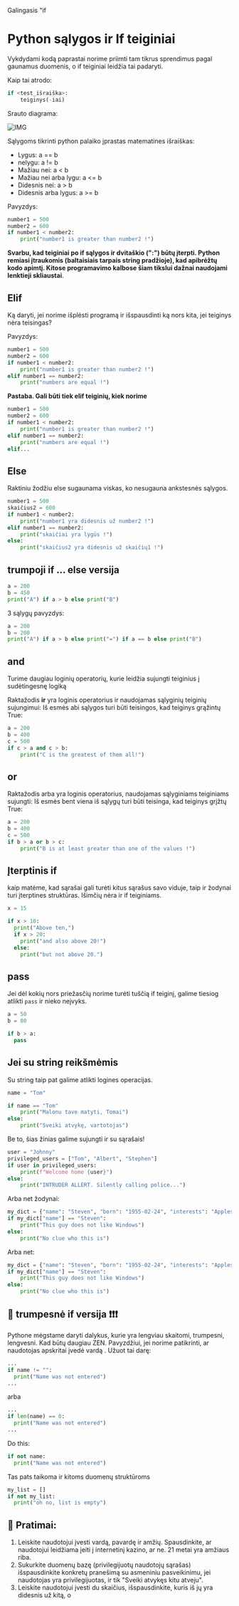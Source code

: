 Galingasis "if

# Python sąlygos ir If teiginiai

Vykdydami kodą paprastai norime priimti tam tikrus sprendimus pagal gaunamus duomenis, o if teiginiai leidžia tai padaryti.

Kaip tai atrodo:
```python
if <test_išraiška>:
    teiginys(-iai)
```


Srauto diagrama:

![IMG](https://github.com/CodeAcademy-Online/python-new-material/blob/master/images/if_else.webp)


Sąlygoms tikrinti python palaiko įprastas matematines išraiškas:

* Lygus: a == b
* nelygu: a != b
* Mažiau nei: a < b
* Mažiau nei arba lygu: a <= b
* Didesnis nei: a > b
* Didesnis arba lygus: a >= b

Pavyzdys:
```python
number1 = 500
number2 = 600
if number1 < number2:
    print("number1 is greater than number2 !")
```
**Svarbu, kad teiginiai po if sąlygos ir dvitaškio (":") būtų įterpti. Python remiasi įtraukomis (baltaisiais tarpais string pradžioje), kad apibrėžtų kodo apimtį. Kitose programavimo kalbose šiam tikslui dažnai naudojami lenktieji skliaustai**.

## Elif
Ką daryti, jei norime išplėsti programą ir išspausdinti ką nors kita, jei teiginys nėra teisingas?

Pavyzdys:

```python
number1 = 500
number2 = 600
if number1 < number2:
    print("number1 is greater than number2 !")
elif number1 == number2:
    print("numbers are equal !")
```

**Pastaba. Gali būti tiek elif teiginių, kiek norime**

```python
number1 = 500
number2 = 600
if number1 < number2:
    print("number1 is greater than number2 !")
elif number1 == number2:
    print("numbers are equal !")
elif...
```

## Else

Raktiniu žodžiu else sugaunama viskas, ko nesugauna ankstesnės sąlygos.

```python
number1 = 500
skaičius2 = 600
if number1 < number2:
    print("number1 yra didesnis už number2 !")
elif number1 == number2:
    print("skaičiai yra lygūs !")
else:
    print("skaičius2 yra didesnis už skaičių1 !")
```

## trumpoji if ... else versija

```python
a = 200
b = 450
print("A") if a > b else print("B")
```

3 sąlygų pavyzdys:

```python
a = 200
b = 200
print("A") if a > b else print("=") if a == b else print("B")
```

## and
Turime daugiau loginių operatorių, kurie leidžia sujungti teiginius į sudėtingesnę logiką

Raktažodis **ir** yra loginis operatorius ir naudojamas sąlyginių teiginių sujungimui:
Iš esmės abi sąlygos turi būti teisingos, kad teiginys grąžintų True:

```python
a = 200
b = 400
c = 500
if c > a and c > b:
    print("C is the greatest of them all!")
```

## or

Raktažodis arba yra loginis operatorius, naudojamas sąlyginiams teiginiams sujungti:
Iš esmės bent viena iš sąlygų turi būti teisinga, kad teiginys grįžtų True:

```python
a = 200
b = 400
c = 500
if b > a or b > c:
    print("B is at least greater than one of the values !")
```

## Įterptinis if

kaip matėme, kad sąrašai gali turėti kitus sąrašus savo viduje, taip ir žodynai turi įterptines struktūras. Išimčių nėra ir if teiginiams.

```python
x = 15

if x > 10:
  print("Above ten,")
  if x > 20:
    print("and also above 20!")
  else:
    print("but not above 20.")
```

## pass

Jei dėl kokių nors priežasčių norime turėti tuščią if teiginį, galime tiesiog atlikti `pass` ir nieko neįvyks.
```python
a = 50
b = 80

if b > a:
  pass
```


## Jei su string reikšmėmis

Su string taip pat galime atlikti logines operacijas.

```python
name = "Tom"

if name == "Tom"
    print("Malonu tave matyti, Tomai")
else:
    print("Sveiki atvykę, vartotojas")
```

Be to, šias žinias galime sujungti ir su sąrašais!

```python
user = "Johnny"
privileged_users = ["Tom", "Albert", "Stephen"]
if user in privileged_users:
    print(f"Welcome home {user}")
else:
    print("INTRUDER ALLERT. Silently calling police...")
```


Arba net žodynai:
```python
my_dict = {"name": "Steven", "born": "1955-02-24", "interests": "Apples"}
if my_dict["name"] == "Steven":
    print("This guy does not like Windows")
else:
    print("No clue who this is")
```

Arba net:

```python
my_dict = {"name": "Steven", "born": "1955-02-24", "interests": "Apples"}
if my_dict["name"] == "Steven":
    print("This guy does not like Windows")
else:
    print("No clue who this is")
```
## 🤔 trumpesnė if versija ❗❗❗ 

Pythone mėgstame daryti dalykus, kurie yra lengviau skaitomi, trumpesni, lengvesni. Kad būtų daugiau ZEN. Pavyzdžiui, jei norime patikrinti, ar naudotojas apskritai įvedė vardą . Užuot tai darę:
```python
...
if name != "":
  print("Name was not entered")
...
```
arba
```python
...
if len(name) == 0:
  print("Name was not entered")
...
```
Do this:
```python
if not name:
  print("Name was not entered")
```

Tas pats taikoma ir kitoms duomenų struktūroms

```python
my_list = []
if not my_list:
  print("oh no, list is empty")
```

## 🧠 Pratimai:

1. Leiskite naudotojui įvesti vardą, pavardę ir amžių. Spausdinkite, ar naudotojui leidžiama įeiti į internetinį kazino, ar ne. 21 metai yra amžiaus riba.
1. Sukurkite duomenų bazę (privilegijuotų naudotojų sąrašas) išspausdinkite konkretų pranešimą su asmeniniu pasveikinimu, jei naudotojas yra privilegijuotas, ir tik "Sveiki atvykęs kitu atveju".
1. Leiskite naudotojui įvesti du skaičius, išspausdinkite, kuris iš jų yra didesnis už kitą, o